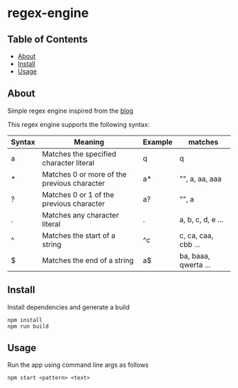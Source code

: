# regex-engine

## Table of Contents

- [About](#about)
- [Install](#install)
- [Usage](#usage)

## About <a name = "about"></a>

Simple regex engine inspired from the <a href = "https://nickdrane.com/build-your-own-regex/">blog</a>

This regex engine supports the following syntax:

| Syntax | Meaning                                     | Example | matches              |
| ------ | ------------------------------------------- | ------- | -------------------- |
| a      | Matches the specified character literal     | q       | q                    |
| \*     | Matches 0 or more of the previous character | a\*     | "", a, aa, aaa       |
| ?      | Matches 0 or 1 of the previous character    | a?      | "", a                |
| .      | Matches any character literal               | .       | a, b, c, d, e ...    |
| ^      | Matches the start of a string               | ^c      | c, ca, caa, cbb ...  |
| $      | Matches the end of a string                 | a$      | ba, baaa, qwerta ... |

## Install <a name = "install"></a>

Install dependencies and generate a build

```
npm install
npm run build
```

## Usage <a name = "usage"></a>

Run the app using command line args as follows

```
npm start <pattern> <text>
```
